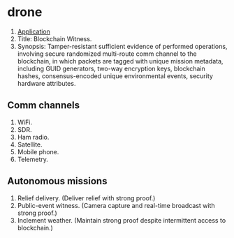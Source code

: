 # drone

1. [Application](hover-games-2-app.md)  
2. Title: Blockchain Witness.  
3. Synopsis: Tamper-resistant sufficient evidence of performed operations, involving secure randomized multi-route comm channel to the blockchain, in which packets are tagged with unique mission metadata, including GUID generators, two-way encryption keys, blockchain hashes, consensus-encoded unique environmental events, security hardware attributes.  

## Comm channels

1. WiFi.  
2. SDR.  
3. Ham radio.  
4. Satellite.  
5. Mobile phone.  
6. Telemetry.  

## Autonomous missions

1. Relief delivery.      (Deliver relief with strong proof.)  
2. Public-event witness. (Camera capture and real-time broadcast with strong proof.)  
3. Inclement weather.    (Maintain strong proof despite intermittent access to blockchain.)   

